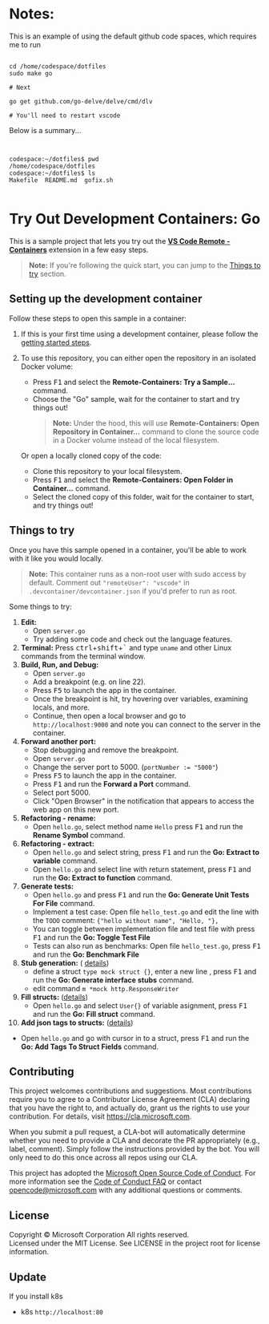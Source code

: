 # Notes:

This is an example of using the default github code spaces, which requires
me to run 




```

cd /home/codespace/dotfiles
sudo make go

# Next

go get github.com/go-delve/delve/cmd/dlv

# You'll need to restart vscode

```

Below is a summary...

```


codespace:~/dotfiles$ pwd
/home/codespace/dotfiles
codespace:~/dotfiles$ ls
Makefile  README.md  gofix.sh


```


# Try Out Development Containers: Go

This is a sample project that lets you try out the **[VS Code Remote - Containers](https://aka.ms/vscode-remote/containers)** extension in a few easy steps.

> **Note:** If you're following the quick start, you can jump to the [Things to try](#things-to-try) section. 

## Setting up the development container

Follow these steps to open this sample in a container:

1. If this is your first time using a development container, please follow the [getting started steps](https://aka.ms/vscode-remote/containers/getting-started).

2. To use this repository, you can either open the repository in an isolated Docker volume:

    - Press <kbd>F1</kbd> and select the **Remote-Containers: Try a Sample...** command.
    - Choose the "Go" sample, wait for the container to start and try things out!
        > **Note:** Under the hood, this will use **Remote-Containers: Open Repository in Container...** command to clone the source code in a Docker volume instead of the local filesystem.

   Or open a locally cloned copy of the code:

   - Clone this repository to your local filesystem.
   - Press <kbd>F1</kbd> and select the **Remote-Containers: Open Folder in Container...** command.
   - Select the cloned copy of this folder, wait for the container to start, and try things out!
   
## Things to try

Once you have this sample opened in a container, you'll be able to work with it like you would locally.

> **Note:** This container runs as a non-root user with sudo access by default. Comment out `"remoteUser": "vscode"` in `.devcontainer/devcontainer.json` if you'd prefer to run as root.

Some things to try:

1. **Edit:**
   - Open `server.go`
   - Try adding some code and check out the language features.
2. **Terminal:** Press <kbd>ctrl</kbd>+<kbd>shift</kbd>+<kbd>\`</kbd> and type `uname` and other Linux commands from the terminal window.
3. **Build, Run, and Debug:**
   - Open `server.go`
   - Add a breakpoint (e.g. on line 22).
   - Press <kbd>F5</kbd> to launch the app in the container.
   - Once the breakpoint is hit, try hovering over variables, examining locals, and more.
   - Continue, then open a local browser and go to `http://localhost:9000` and note you can connect to the server in the container.
4. **Forward another port:**
   - Stop debugging and remove the breakpoint.
   - Open `server.go`
   - Change the server port to 5000. (`portNumber := "5000"`)
   - Press <kbd>F5</kbd> to launch the app in the container.
   - Press <kbd>F1</kbd> and run the **Forward a Port** command.
   - Select port 5000.
   - Click "Open Browser" in the notification that appears to access the web app on this new port.
5. **Refactoring - rename:**
    - Open `hello.go`, select method name `Hello` press <kbd>F1</kbd> and run the **Rename Symbol** command.
6. **Refactoring - extract:**
   - Open `hello.go` and select string, press <kbd>F1</kbd> and run the **Go: Extract to variable** command.
   - Open `hello.go` and select line with return statement, press <kbd>F1</kbd> and run the **Go: Extract to function** command.
7. **Generate tests:**
    - Open `hello.go` and press <kbd>F1</kbd> and run the **Go: Generate Unit Tests For File** command.
    - Implement a test case: Open file `hello_test.go` and edit the line with the `TODO` comment: `{"hello without name", "Hello, "},` 
    - You can toggle between implementation file and test file with press <kbd>F1</kbd> and run the **Go: Toggle Test File**
    - Tests can also run as benchmarks: Open file `hello_test.go`, press <kbd>F1</kbd> and run the **Go: Benchmark File**
8. **Stub generation:** ( [details](https://github.com/josharian/impl))
   - define a struct `type mock struct {}`, enter a new line , press <kbd>F1</kbd> and run the **Go: Generate interface stubs** command.
   - edit command `m *mock http.ResponseWriter`
9. **Fill structs:** ([details](https://github.com/davidrjenni/reftools/tree/master/cmd/fillstruct))
   - Open `hello.go` and select `User{}` of variable asignment, press <kbd>F1</kbd> and run the **Go: Fill struct** command.
10. **Add json tags to structs:** ([details](https://github.com/fatih/gomodifytags))
   - Open `hello.go` and go with cursor in to a struct, press <kbd>F1</kbd> and run the **Go: Add Tags To Struct Fields** command.



## Contributing

This project welcomes contributions and suggestions. Most contributions require you to agree to a
Contributor License Agreement (CLA) declaring that you have the right to, and actually do, grant us
the rights to use your contribution. For details, visit https://cla.microsoft.com.

When you submit a pull request, a CLA-bot will automatically determine whether you need to provide
a CLA and decorate the PR appropriately (e.g., label, comment). Simply follow the instructions
provided by the bot. You will only need to do this once across all repos using our CLA.

This project has adopted the [Microsoft Open Source Code of Conduct](https://opensource.microsoft.com/codeofconduct/).
For more information see the [Code of Conduct FAQ](https://opensource.microsoft.com/codeofconduct/faq/) or
contact [opencode@microsoft.com](mailto:opencode@microsoft.com) with any additional questions or comments.

## License

Copyright © Microsoft Corporation All rights reserved.<br />
Licensed under the MIT License. See LICENSE in the project root for license information.


## Update

If you install k8s

- k8s `http://localhost:80` 